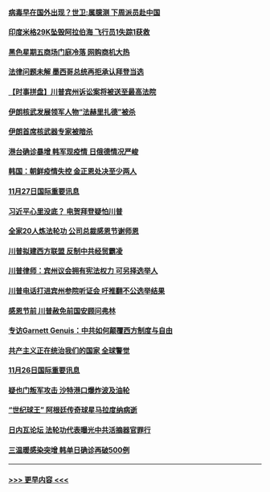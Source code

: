 #### [病毒早在国外出现？世卫:属臆测 下周派员赴中国](../pages/prog202/a102997224.md?t=11281202) 
#### [印度米格29K坠毁阿拉伯海 飞行员1失踪1获救](../pages/prog202/a102997209.md?t=11281202) 
#### [黑色星期五商场门庭冷落 网购商机大热](../pages/prog202/a102997036.md?t=11281202) 
#### [法律问题未解 墨西哥总统再拒承认拜登当选](../pages/prog202/a102997007.md?t=11281202) 
#### [【时事拼盘】川普宾州诉讼案将被送至最高法院](../pages/prog202/a102997075.md?t=11281202) 
#### [伊朗核武发展领军人物“法赫里扎德”被杀](../pages/prog202/a102997070.md?t=11281202) 
#### [伊朗首席核武器专家被暗杀](../pages/prog202/a102996965.md?t=11281202) 
#### [港台确诊暴增 韩军现疫情 日俄德情况严峻](../pages/prog202/a102996922.md?t=11281202) 
#### [韩国：朝鲜疫情失控 金正恩处决至少两人](../pages/prog202/a102996909.md?t=11281202) 
#### [11月27日国际重要讯息](../pages/prog202/a102996682.md?t=11281202) 
#### [习近平心里没底？ 电贺拜登疑怕川普](../pages/prog202/a102996491.md?t=11281202) 
#### [全家20人炼法轮功 公司总裁感恩节谢师恩](../pages/prog202/a102996387.md?t=11281202) 
#### [川普拟建西方联盟 反制中共经贸霸凌](../pages/prog202/a102996194.md?t=11281202) 
#### [川普律师：宾州议会拥有宪法权力 可另择选举人](../pages/prog202/a102996113.md?t=11281202) 
#### [川普电话打进宾州参院听证会 吁推翻不公选举结果](../pages/prog202/a102995558.md?t=11281202) 
#### [感恩节前 川普赦免前国安顾问弗林](../pages/prog202/a102996116.md?t=11281202) 
#### [专访Garnett Genuis：中共如何颠覆西方制度与自由](../pages/prog202/a102996077.md?t=11281202) 
#### [共产主义正在统治我们的国家 全球警觉](../pages/prog202/a102995914.md?t=11281202) 
#### [11月26日国际重要讯息](../pages/prog202/a102995908.md?t=11281202) 
#### [疑也门叛军攻击 沙特港口爆炸波及油轮](../pages/prog202/a102995793.md?t=11281202) 
#### [“世纪球王” 阿根廷传奇球星马拉度纳病逝](../pages/prog202/a102995757.md?t=11281202) 
#### [日内瓦论坛 法轮功代表曝光中共活摘器官罪行](../pages/prog202/a102995703.md?t=11281202) 
#### [三温暖感染突增 韩单日确诊再破500例](../pages/prog202/a102995687.md?t=11281202) 

----
#### [ >>> 更早内容 <<< ](../indexes/prog202-earlier.md)
